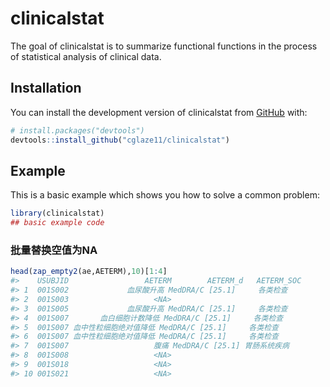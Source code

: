 
<!-- README.md is generated from README.Rmd. Please edit that file -->

# clinicalstat

<!-- badges: start -->
<!-- badges: end -->

The goal of clinicalstat is to summarize functional functions in the
process of statistical analysis of clinical data.

## Installation

You can install the development version of clinicalstat from
[GitHub](https://github.com/) with:

``` r
# install.packages("devtools")
devtools::install_github("cglaze11/clinicalstat")
```

## Example

This is a basic example which shows you how to solve a common problem:

``` r
library(clinicalstat)
## basic example code
```

### 批量替换空值为NA

``` r
head(zap_empty2(ae,AETERM),10)[1:4]
#>    USUBJID                 AETERM        AETERM_d   AETERM_SOC
#> 1  001S002             血尿酸升高 MedDRA/C [25.1]     各类检查
#> 2  001S003                   <NA>                             
#> 3  001S005             血尿酸升高 MedDRA/C [25.1]     各类检查
#> 4  001S007       血白细胞计数降低 MedDRA/C [25.1]     各类检查
#> 5  001S007 血中性粒细胞绝对值降低 MedDRA/C [25.1]     各类检查
#> 6  001S007 血中性粒细胞绝对值降低 MedDRA/C [25.1]     各类检查
#> 7  001S007                   腹痛 MedDRA/C [25.1] 胃肠系统疾病
#> 8  001S008                   <NA>                             
#> 9  001S018                   <NA>                             
#> 10 001S021                   <NA>
```
